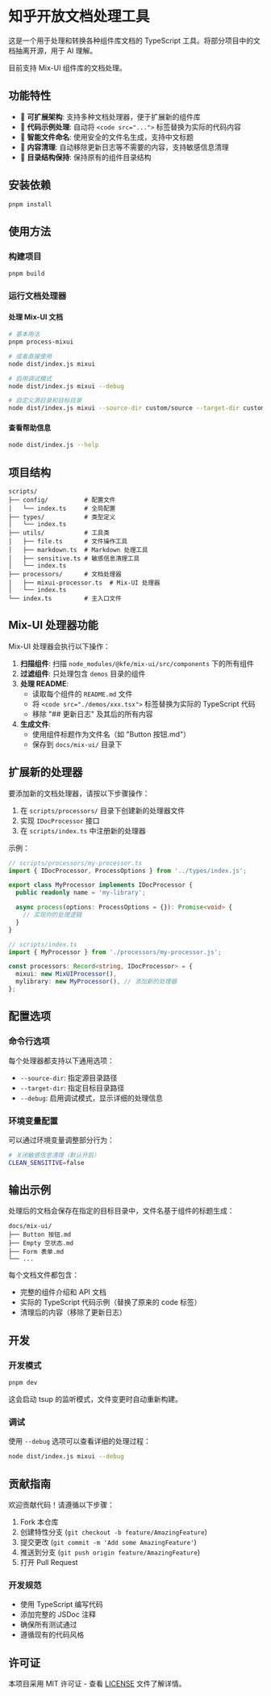 # 知乎开放文档处理工具

这是一个用于处理和转换各种组件库文档的 TypeScript 工具。将部分项目中的文档抽离开源，用于 AI 理解。

目前支持 Mix-UI 组件库的文档处理。

## 功能特性

- 🚀 **可扩展架构**: 支持多种文档处理器，便于扩展新的组件库
- 📝 **代码示例处理**: 自动将 `<code src="...">` 标签替换为实际的代码内容
- 🔧 **智能文件命名**: 使用安全的文件名生成，支持中文标题
- 🧹 **内容清理**: 自动移除更新日志等不需要的内容，支持敏感信息清理
- 📁 **目录结构保持**: 保持原有的组件目录结构

## 安装依赖

```bash
pnpm install
```

## 使用方法

### 构建项目

```bash
pnpm build
```

### 运行文档处理器

#### 处理 Mix-UI 文档
```bash
# 基本用法
pnpm process-mixui

# 或者直接使用
node dist/index.js mixui

# 启用调试模式
node dist/index.js mixui --debug

# 自定义源目录和目标目录
node dist/index.js mixui --source-dir custom/source --target-dir custom/output
```

#### 查看帮助信息
```bash
node dist/index.js --help
```

## 项目结构

```
scripts/
├── config/          # 配置文件
│   └── index.ts     # 全局配置
├── types/           # 类型定义
│   └── index.ts
├── utils/           # 工具类
│   ├── file.ts      # 文件操作工具
│   ├── markdown.ts  # Markdown 处理工具
│   ├── sensitive.ts # 敏感信息清理工具
│   └── index.ts
├── processors/      # 文档处理器
│   ├── mixui-processor.ts  # Mix-UI 处理器
│   └── index.ts
└── index.ts         # 主入口文件
```

## Mix-UI 处理器功能

Mix-UI 处理器会执行以下操作：

1. **扫描组件**: 扫描 `node_modules/@kfe/mix-ui/src/components` 下的所有组件
2. **过滤组件**: 只处理包含 `demos` 目录的组件
3. **处理 README**: 
   - 读取每个组件的 `README.md` 文件
   - 将 `<code src="./demos/xxx.tsx">` 标签替换为实际的 TypeScript 代码
   - 移除 "## 更新日志" 及其后的所有内容
4. **生成文件**: 
   - 使用组件标题作为文件名（如 "Button 按钮.md"）
   - 保存到 `docs/mix-ui/` 目录下

## 扩展新的处理器

要添加新的文档处理器，请按以下步骤操作：

1. 在 `scripts/processors/` 目录下创建新的处理器文件
2. 实现 `IDocProcessor` 接口
3. 在 `scripts/index.ts` 中注册新的处理器

示例：

```typescript
// scripts/processors/my-processor.ts
import { IDocProcessor, ProcessOptions } from '../types/index.js';

export class MyProcessor implements IDocProcessor {
  public readonly name = 'my-library';

  async process(options: ProcessOptions = {}): Promise<void> {
    // 实现你的处理逻辑
  }
}
```

```typescript
// scripts/index.ts
import { MyProcessor } from './processors/my-processor.js';

const processors: Record<string, IDocProcessor> = {
  mixui: new MixUIProcessor(),
  mylibrary: new MyProcessor(), // 添加新的处理器
};
```

## 配置选项

### 命令行选项

每个处理器都支持以下通用选项：

- `--source-dir`: 指定源目录路径
- `--target-dir`: 指定目标目录路径
- `--debug`: 启用调试模式，显示详细的处理信息

### 环境变量配置

可以通过环境变量调整部分行为：

```bash
# 关闭敏感信息清理（默认开启）
CLEAN_SENSITIVE=false
```

## 输出示例

处理后的文档会保存在指定的目标目录中，文件名基于组件的标题生成：

```
docs/mix-ui/
├── Button 按钮.md
├── Empty 空状态.md
├── Form 表单.md
└── ...
```

每个文档文件都包含：
- 完整的组件介绍和 API 文档
- 实际的 TypeScript 代码示例（替换了原来的 code 标签）
- 清理后的内容（移除了更新日志）

## 开发

### 开发模式

```bash
pnpm dev
```

这会启动 tsup 的监听模式，文件变更时自动重新构建。

### 调试

使用 `--debug` 选项可以查看详细的处理过程：

```bash
node dist/index.js mixui --debug
```

## 贡献指南

欢迎贡献代码！请遵循以下步骤：

1. Fork 本仓库
2. 创建特性分支 (`git checkout -b feature/AmazingFeature`)
3. 提交更改 (`git commit -m 'Add some AmazingFeature'`)
4. 推送到分支 (`git push origin feature/AmazingFeature`)
5. 打开 Pull Request

### 开发规范

- 使用 TypeScript 编写代码
- 添加完整的 JSDoc 注释
- 确保所有测试通过
- 遵循现有的代码风格

## 许可证

本项目采用 MIT 许可证 - 查看 [LICENSE](LICENSE) 文件了解详情。
